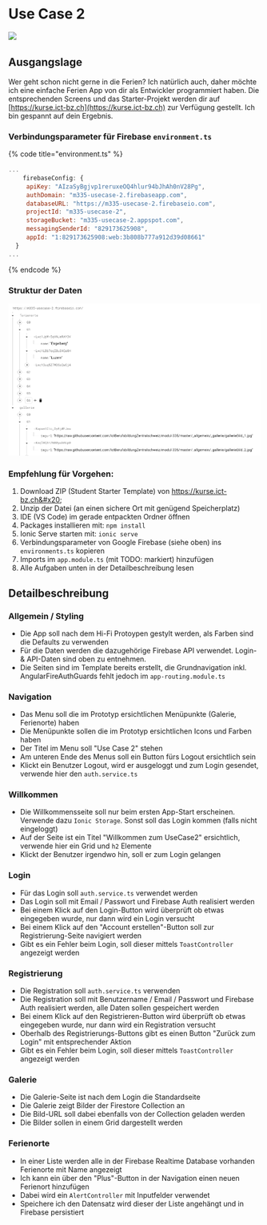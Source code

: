 # Use Case 2

![](../.gitbook/assets/ralph\_uebung.png)

## Ausgangslage

Wer geht schon nicht gerne in die Ferien? Ich natürlich auch, daher möchte ich eine einfache Ferien App von dir als Entwickler programmiert haben. Die entsprechenden Screens und das Starter-Projekt werden dir auf [https://kurse.ict-bz.ch](https://kurse.ict-bz.ch) zur Verfügung gestellt. Ich bin gespannt auf dein Ergebnis.

### Verbindungsparameter für Firebase `environment.ts`

{% code title="environment.ts" %}
```javascript
...
    firebaseConfig: {
     apiKey: "AIzaSyBgjvp1reruxeOQ4hlur94bJhAh0nV28Pg",
     authDomain: "m335-usecase-2.firebaseapp.com",
     databaseURL: "https://m335-usecase-2.firebaseio.com",
     projectId: "m335-usecase-2",
     storageBucket: "m335-usecase-2.appspot.com",
     messagingSenderId: "829173625908",
     appId: "1:829173625908:web:3b808b777a912d39d08661"
  }
...
```
{% endcode %}

### Struktur der Daten

![](<../.gitbook/assets/image (25).png>)

### Empfehlung für Vorgehen:

1. Download ZIP (Student Starter Template) von https://kurse.ict-bz.ch&#x20;
2. Unzip der Datei (an einen sichere Ort mit genügend Speicherplatz)
3. IDE (VS Code) im gerade entpackten Ordner öffnen
4. Packages installieren mit: `npm install`
5. Ionic Serve starten mit: `ionic serve`
6. Verbindungsparameter von Google Firebase (siehe oben) ins `environments.ts` kopieren
7. Imports im `app.module.ts` (mit TODO: markiert) hinzufügen
8. Alle Aufgaben unten in der Detailbeschreibung lesen

## Detailbeschreibung

### Allgemein / Styling

* Die App soll nach dem Hi-Fi Protoypen gestylt werden, als Farben sind die Defaults zu verwenden
* Für die Daten werden die dazugehörige Firebase API verwendet. Login- & API-Daten sind oben zu entnehmen.
* Die Seiten sind im Template bereits erstellt, die Grundnavigation inkl. AngularFireAuthGuards fehlt jedoch im `app-routing.module.ts`&#x20;

### Navigation

* Das Menu soll die im Prototyp ersichtlichen Menüpunkte (Galerie, Ferienorte) haben
* Die Menüpunkte sollen die im Prototyp ersichtlichen Icons und Farben haben
* Der Titel im Menu soll "Use Case 2" stehen
* Am unteren Ende des Menus soll ein Button fürs Logout ersichtlich sein
* Klickt ein Benutzer Logout, wird er ausgeloggt und zum Login gesendet, verwende hier den `auth.service.ts`

### Willkommen

* Die Willkommensseite soll nur beim ersten App-Start erscheinen. Verwende dazu `Ionic Storage`. Sonst soll das Login kommen (falls nicht eingeloggt)    &#x20;
* Auf der Seite ist ein Titel "Willkommen zum UseCase2" ersichtlich, verwende hier ein Grid und `h2` Elemente
* Klickt der Benutzer irgendwo hin, soll er zum Login gelangen

### Login

* Für das Login soll `auth.service.ts` verwendet werden
* Das Login soll mit Email / Passwort und Firebase Auth realisiert werden
* Bei einem Klick auf den Login-Button wird überprüft ob etwas eingegeben wurde, nur dann wird ein Login versucht
* Bei einem Klick auf den "Account erstellen"-Button soll zur Registrierung-Seite navigiert werden
* Gibt es ein Fehler beim Login, soll dieser mittels `ToastController`  angezeigt werden

### Registrierung

* Die Registration soll `auth.service.ts` verwenden
* Die Registration soll mit Benutzername / Email / Passwort und Firebase Auth realisiert werden, alle Daten sollen gespeichert werden
* Bei einem Klick auf den Registrieren-Button wird überprüft ob etwas eingegeben wurde, nur dann wird ein Registration versucht
* Oberhalb des Registrierungs-Buttons gibt es einen Button "Zurück zum Login" mit entsprechender Aktion
* Gibt es ein Fehler beim Login, soll dieser mittels `ToastController`  angezeigt werden

### Galerie

* Die Galerie-Seite ist nach dem Login die Standardseite
* Die Galerie zeigt Bilder der Firestore Collection an
* Die Bild-URL soll dabei ebenfalls von der Collection geladen werden
* Die Bilder sollen in einem Grid dargestellt werden

### Ferienorte

* In einer Liste werden alle in der Firebase Realtime Database vorhanden Ferienorte mit Name angezeigt
* Ich kann ein über den "Plus"-Button in der Navigation einen neuen Ferienort hinzufügen
* Dabei wird ein `AlertController` mit Inputfelder verwendet
* Speichere ich den Datensatz wird dieser der Liste angehängt und in Firebase persistiert

